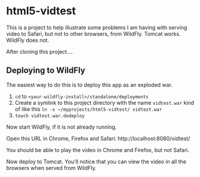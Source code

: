 # html5-vidtest

This is a project to help illustrate some problems I am having with serving video to 
Safari, but not to other browsers, from WildFly. Tomcat works.  WildFly does not.

After cloning this project....

## Deploying to WildFly
The easiest way to do this is to deploy this app as an exploded war. 

1. `cd` to `<your-wildfly-install>/standalone/deployments`
1. Create a symlink to this project directory with the name `vidtest.war` kind of like this `ln -s ~/myprojects/html5-vidtest/ vidtest.war`
1. `touch vidtest.war.dodeploy` 

Now start WildFly, if it is not already running.

Open this URL in Chrome, Firefox and Safari: http://localhost:8080/vidtest/

You should be able to play the video in Chrome and Firefox, but not Safari.

Now deploy to Tomcat.  You'll notice that you can view the video in all the browsers when served from WildFly.

